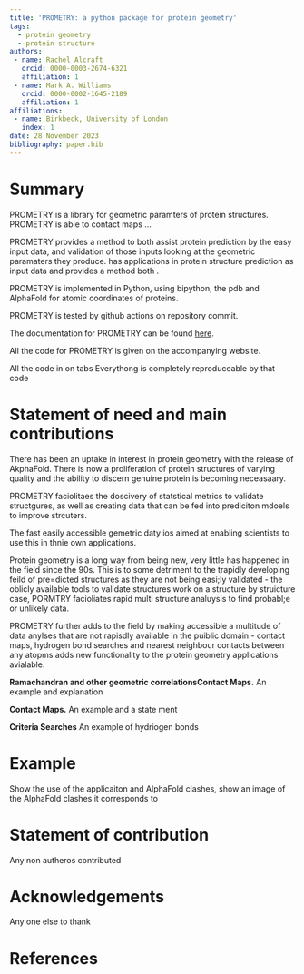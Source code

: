 ```yaml
---
title: 'PROMETRY: a python package for protein geometry'
tags:
  - protein geometry
  - protein structure  
authors:
 - name: Rachel Alcraft
   orcid: 0000-0003-2674-6321
   affiliation: 1
 - name: Mark A. Williams 
   orcid: 0000-0002-1645-2189
   affiliation: 1
affiliations:
 - name: Birkbeck, University of London
   index: 1 
date: 28 November 2023
bibliography: paper.bib
---
```


# Summary

PROMETRY is a library for geometric paramters of protein structures.
PROMETRY is able to contact maps ... 

PROMETRY provides a method to both assist protein prediction by the easy input data, and validation of those inputs looking at the geometric paramaters they produce.  has applications in protein structure prediction as input data and provides a method both .



PROMETRY is implemented in Python, using bipython, the pdb and AlphaFold for atomic coordinates of proteins. 

PROMETRY is tested by github actions on repository commit. 

The documentation for PROMETRY can be found [here]().

All the code for PROMETRY is given on the accompanying website.

All the code in on tabs
Everythong is completely reproduceable by that code


# Statement of need and main contributions

There has been an uptake in interest in protein geometry with the release of AkphaFold. There is now a proliferation of protein structures of varying quality and the ability to discern genuine protein is becoming neceasaary.

PROMETRY faciolitaes the doscivery of statstical metrics to validate structgures, as well as creating data that can be fed into prediciton mdoels to improve strcuters.

The fast easily accessible gemetric daty ios aimed at enabling scientists to use this in thnie own applications.

Protein geometry is a long way from being new, very little has happened in the field since the 90s. This is to some detriment to the trapidly developing feild of pre=dicted structures as they are not being easi;ly validated - the oblicly available tools to validate structures work on a structure by struicture case, PORMTRY facioliates rapid multi structure analuysis to find probabl;e or unlikely data.

PROMETRY further adds to the field by making accessible a multitude of data anylses that are not rapisdly available in the puiblic domain - contact maps, hydrogen bond searches and nearest neighbour contacts between any atopms adds new functionality to the protein geometry applications avialable.

**Ramachandran and other geometric correlationsContact Maps.**
An example and explanation

**Contact Maps.**
An example and a state ment 

**Criteria Searches**
An example of hydriogen bonds

# Example

Show the use of the applicaiton and AlphaFold clashes, show an image of the AlphaFold clashes it corresponds to

# Statement of contribution 

Any non autheros contributed

# Acknowledgements

Any one else to thank


# References